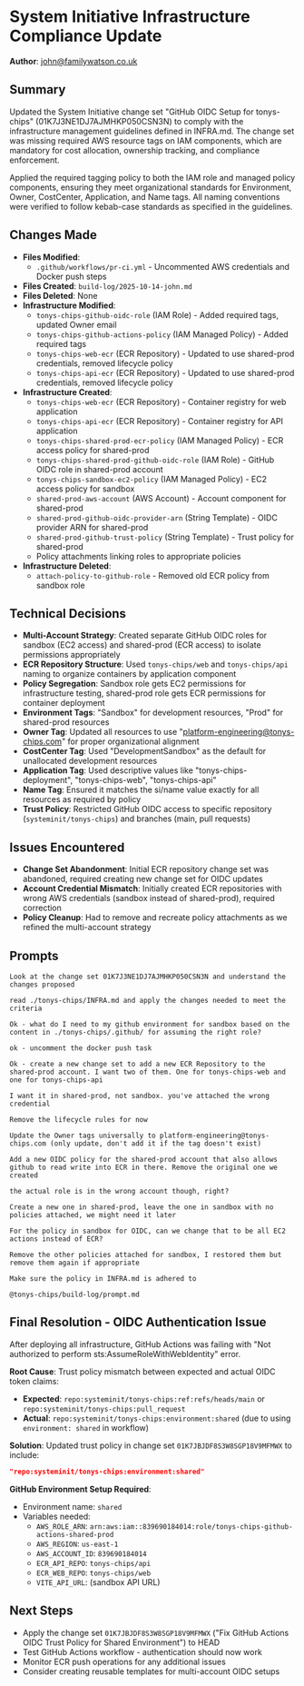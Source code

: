 # System Initiative Infrastructure Compliance Update

**Author**: john@familywatson.co.uk

## Summary

Updated the System Initiative change set "GitHub OIDC Setup for tonys-chips" (01K7J3NE1DJ7AJMHKP050CSN3N) to comply with the infrastructure management guidelines defined in INFRA.md. The change set was missing required AWS resource tags on IAM components, which are mandatory for cost allocation, ownership tracking, and compliance enforcement.

Applied the required tagging policy to both the IAM role and managed policy components, ensuring they meet organizational standards for Environment, Owner, CostCenter, Application, and Name tags. All naming conventions were verified to follow kebab-case standards as specified in the guidelines.

## Changes Made

- **Files Modified**: 
  - `.github/workflows/pr-ci.yml` - Uncommented AWS credentials and Docker push steps
- **Files Created**: `build-log/2025-10-14-john.md`
- **Files Deleted**: None
- **Infrastructure Modified**: 
  - `tonys-chips-github-oidc-role` (IAM Role) - Added required tags, updated Owner email
  - `tonys-chips-github-actions-policy` (IAM Managed Policy) - Added required tags
  - `tonys-chips-web-ecr` (ECR Repository) - Updated to use shared-prod credentials, removed lifecycle policy
  - `tonys-chips-api-ecr` (ECR Repository) - Updated to use shared-prod credentials, removed lifecycle policy
- **Infrastructure Created**: 
  - `tonys-chips-web-ecr` (ECR Repository) - Container registry for web application
  - `tonys-chips-api-ecr` (ECR Repository) - Container registry for API application
  - `tonys-chips-shared-prod-ecr-policy` (IAM Managed Policy) - ECR access policy for shared-prod
  - `tonys-chips-shared-prod-github-oidc-role` (IAM Role) - GitHub OIDC role in shared-prod account
  - `tonys-chips-sandbox-ec2-policy` (IAM Managed Policy) - EC2 access policy for sandbox
  - `shared-prod-aws-account` (AWS Account) - Account component for shared-prod
  - `shared-prod-github-oidc-provider-arn` (String Template) - OIDC provider ARN for shared-prod
  - `shared-prod-github-trust-policy` (String Template) - Trust policy for shared-prod
  - Policy attachments linking roles to appropriate policies
- **Infrastructure Deleted**: 
  - `attach-policy-to-github-role` - Removed old ECR policy from sandbox role

## Technical Decisions

- **Multi-Account Strategy**: Created separate GitHub OIDC roles for sandbox (EC2 access) and shared-prod (ECR access) to isolate permissions appropriately
- **ECR Repository Structure**: Used `tonys-chips/web` and `tonys-chips/api` naming to organize containers by application component
- **Policy Segregation**: Sandbox role gets EC2 permissions for infrastructure testing, shared-prod role gets ECR permissions for container deployment
- **Environment Tags**: "Sandbox" for development resources, "Prod" for shared-prod resources
- **Owner Tag**: Updated all resources to use "platform-engineering@tonys-chips.com" for proper organizational alignment
- **CostCenter Tag**: Used "DevelopmentSandbox" as the default for unallocated development resources
- **Application Tag**: Used descriptive values like "tonys-chips-deployment", "tonys-chips-web", "tonys-chips-api"
- **Name Tag**: Ensured it matches the si/name value exactly for all resources as required by policy
- **Trust Policy**: Restricted GitHub OIDC access to specific repository (`systeminit/tonys-chips`) and branches (main, pull requests)

## Issues Encountered

- **Change Set Abandonment**: Initial ECR repository change set was abandoned, required creating new change set for OIDC updates
- **Account Credential Mismatch**: Initially created ECR repositories with wrong AWS credentials (sandbox instead of shared-prod), required correction
- **Policy Cleanup**: Had to remove and recreate policy attachments as we refined the multi-account strategy

## Prompts

```prompt
Look at the change set 01K7J3NE1DJ7AJMHKP050CSN3N and understand the changes proposed

read ./tonys-chips/INFRA.md and apply the changes needed to meet the criteria

Ok - what do I need to my github environment for sandbox based on the content in ./tonys-chips/.github/ for assuming the right role?

ok - uncomment the docker push task

Ok - create a new change set to add a new ECR Repository to the shared-prod account. I want two of them. One for tonys-chips-web and one for tonys-chips-api

I want it in shared-prod, not sandbox. you've attached the wrong credential

Remove the lifecycle rules for now

Update the Owner tags universally to platform-engineering@tonys-chips.com (only update, don't add it if the tag doesn't exist)

Add a new OIDC policy for the shared-prod account that also allows github to read write into ECR in there. Remove the original one we created

the actual role is in the wrong account though, right?

Create a new one in shared-prod, leave the one in sandbox with no policies attached, we might need it later

For the policy in sandbox for OIDC, can we change that to be all EC2 actions instead of ECR?

Remove the other policies attached for sandbox, I restored them but remove them again if appropriate

Make sure the policy in INFRA.md is adhered to

@tonys-chips/build-log/prompt.md
```

## Final Resolution - OIDC Authentication Issue

After deploying all infrastructure, GitHub Actions was failing with "Not authorized to perform sts:AssumeRoleWithWebIdentity" error. 

**Root Cause**: Trust policy mismatch between expected and actual OIDC token claims:
- **Expected**: `repo:systeminit/tonys-chips:ref:refs/heads/main` or `repo:systeminit/tonys-chips:pull_request`
- **Actual**: `repo:systeminit/tonys-chips:environment:shared` (due to using `environment: shared` in workflow)

**Solution**: Updated trust policy in change set `01K7JBJDF8S3W8SGP18V9MFMWX` to include:
```json
"repo:systeminit/tonys-chips:environment:shared"
```

**GitHub Environment Setup Required**:
- Environment name: `shared`
- Variables needed:
  - `AWS_ROLE_ARN`: `arn:aws:iam::839690184014:role/tonys-chips-github-actions-shared-prod`
  - `AWS_REGION`: `us-east-1`
  - `AWS_ACCOUNT_ID`: `839690184014`
  - `ECR_API_REPO`: `tonys-chips/api`
  - `ECR_WEB_REPO`: `tonys-chips/web`
  - `VITE_API_URL`: (sandbox API URL)

## Next Steps

- Apply the change set `01K7JBJDF8S3W8SGP18V9MFMWX` ("Fix GitHub Actions OIDC Trust Policy for Shared Environment") to HEAD
- Test GitHub Actions workflow - authentication should now work
- Monitor ECR push operations for any additional issues
- Consider creating reusable templates for multi-account OIDC setups